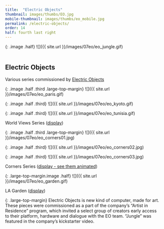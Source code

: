 ```yaml
---
title:  "Electric Objects"
thumbnail: images/thumbs/EO.jpg
mobile-thumbnail: images/thumbs/eo_mobile.jpg
permalink: /electric-objects/
order: 14
half: fourth last right
---
```

{: .image .half}
![]({{ site.url }}/images/07eo/eo_jungle.gif)
<br/>
<br/>


## **Electric Objects**
Various series commissioned by [Electric Objects](http://electricobjects.com/)

{: .image .half .third .large-top-margin}
![]({{ site.url }}/images/07eo/eo_paris.gif)

{: .image .half .third}
![]({{ site.url }}/images/07eo/eo_kyoto.gif)

{: .image .half .third}
![]({{ site.url }}/images/07eo/eo_tunisia.gif)

World Views Series (<a href="https://www.electricobjects.com/collections/5/world-views-by-erica-gorochow">display</a>)

{: .image .half .third .large-top-margin}
![]({{ site.url }}/images/07eo/eo_corners01.jpg)

{: .image .half .third}
![]({{ site.url }}/images/07eo/eo_corners02.jpg)

{: .image .half .third}
![]({{ site.url }}/images/07eo/eo_corners03.jpg)

Corners Series (<a href="https://www.electricobjects.com/collections/119/corners-by-erica-gorochow">display - see them animated</a>)

{: .large-top-margin.image .half}
![]({{ site.url }}/images/07eo/eo_garden.gif)

LA Garden (<a href="https://www.electricobjects.com/artists/erica-gorochow/artworks/kJez">display</a>)

{: .large-top-margin}
Electric Objects is new kind of computer, made for art. These pieces were commissioned as a part of the company’s “Artist in Residence” program, which invited a select group of creators early access to their platform, hardware and dialogue with the EO team. “Jungle” was featured in the company’s kickstarter video. 